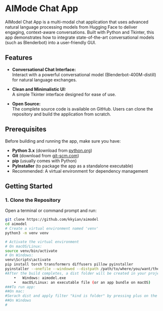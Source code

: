 # AIMode Chat App

AIModel Chat App is a multi-modal chat application that uses advanced natural language processing models from Hugging Face to deliver engaging, context-aware conversations. Built with Python and Tkinter, this app demonstrates how to integrate state-of-the-art conversational models (such as Blenderbot) into a user-friendly GUI.

## Features

- **Conversational Chat Interface:**  
  Interact with a powerful conversational model (Blenderbot-400M-distill) for natural language exchanges.

- **Clean and Minimalistic UI:**  
  A simple Tkinter interface designed for ease of use.

- **Open Source:**  
  The complete source code is available on GitHub. Users can clone the repository and build the application from scratch.

## Prerequisites

Before building and running the app, make sure you have:

- **Python 3.x** (download from [python.org](https://www.python.org/downloads/))
- **Git** (download from [git-scm.com](https://git-scm.com/))
- **pip** (usually comes with Python)
- **PyInstaller** (to package the app as a standalone executable)
- Recommended: A virtual environment for dependency management

## Getting Started
### 1. Clone the Repository

Open a terminal or command prompt and run:

```bash
git clone https://github.com/kkyian/aimodel
cd aimodel
# Create a virtual environment named 'venv'
python3 -m venv venv

# Activate the virtual environment
# On macOS/Linux:
source venv/bin/activate
# On Windows:
venv\Scripts\activate
pip install torch transformers diffusers pillow pyinstaller
pyinstaller --onefile --windowed --distpath /path/to/where/you/want/the/dist/folder/to/be aimodel.py
#After the build completes, a dist folder will be created in your project directory. Inside this folder, you’ll find your executable:
	•	Windows: aimodel.exe
	•	macOS/Linux: an executable file (or an app bundle on macOS)
###To run app:
##On mac:
#Serach dist and apply filter "kind is folder" by pressing plus on the right side of finder
##On Windows
# 

